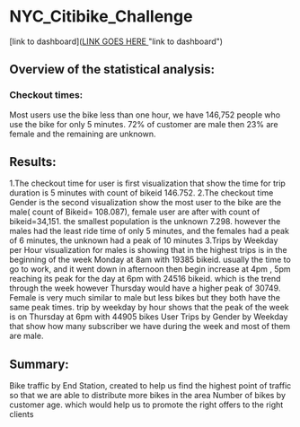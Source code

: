 # NYC_Citibike_Challenge
[link to dashboard]([LINK GOES HERE ](https://public.tableau.com/views/Challenge_15_16826302682300/Citibike_Challenge?:language=en-US&publish=yes&:display_count=n&:origin=viz_share_link)"link to dashboard")
## Overview of the statistical analysis:
### Checkout times: 
Most users use the bike less than one hour, we have 146,752 people who use the bike for only 5 minutes.
72% of customer are male then 23% are female and the remaining are unknown.
## Results:
1.The checkout time for user is first visualization that show  the time for trip duration is 5 minutes with count of bikeid 146.752.
2.The checkout time Gender is the second visualization show the most user to the bike are  the male( count of Bikeid= 108.087), female user are after with count of bikeid=34,151. the smallest population is the unknown 7.298. however the males had the least ride time of only 5 minutes, and the females had a peak of 6 minutes, the unknown had a peak of 10 minutes 
3.Trips by Weekday per Hour visualization for males is showing that in the highest trips is in the beginning of the week Monday at 8am with 19385 bikeid. usually the time to go to work, and it went down in afternoon then begin increase at 4pm , 5pm reaching its peak for the day at 6pm with 24516 bikeid. which is the trend through the week however Thursday would have a higher peak of 30749. Female is very much similar to male but less bikes but they both have the same peak times.
trip by weekday by hour shows that the peak of the week is on Thursday at 6pm with 44905 bikes
User Trips by Gender by Weekday that show how many subscriber we have during the week and most of them are male.
## Summary: 

Bike traffic by End Station, created to help us find the highest point of traffic so that we are able to distribute more bikes in the area 
Number of bikes by customer age. which would help us to promote the right offers to the right clients 
